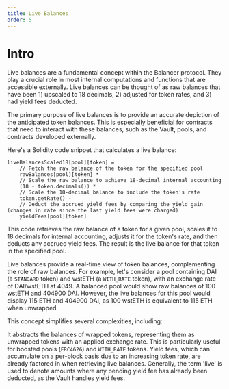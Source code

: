 ```yaml
---
title: Live Balances
order: 5
---
```


# Intro
Live balances are a fundamental concept within the Balancer protocol. They play a crucial role in most internal computations and functions that are accessible externally. Live balances can be thought of as raw balances that have been 1) upscaled to 18 decimals, 2) adjusted for token rates, and 3) had yield fees deducted.

The primary purpose of live balances is to provide an accurate depiction of the anticipated token balances. This is especially beneficial for contracts that need to interact with these balances, such as the Vault, pools, and contracts developed externally.

Here's a Solidity code snippet that calculates a live balance:

```solidity
liveBalancesScaled18[pool][token] = 
    // Fetch the raw balance of the token for the specified pool
    rawBalances[pool][token] *
    // Scale the raw balance to achieve 18-decimal internal accounting
    (18 - token.decimals()) *
    // Scale the 18-decimal balance to include the token's rate
    token.getRate() - 
    // Deduct the accrued yield fees by comparing the yield gain (changes in rate since the last yield fees were charged)
    yieldFees[pool][token]
```
This code retrieves the raw balance of a token for a given pool, scales it to 18 decimals for internal accounting, adjusts it for the token's rate, and then deducts any accrued yield fees. The result is the live balance for that token in the specified pool.

Live balances provide a real-time view of token balances, complementing the role of raw balances. For example, let's consider a pool containing DAI (a `STANDARD` token) and wstETH (a `WITH_RATE` token), with an exchange rate of DAI/wstETH at 4049. A balanced pool would show raw balances of 100 wstETH and 404900 DAI. However, the live balances for this pool would display 115 ETH and 404900 DAI, as 100 wstETH is equivalent to 115 ETH when unwrapped.

This concept simplifies several complexities, including:

It abstracts the balances of wrapped tokens, representing them as unwrapped tokens with an applied exchange rate. This is particularly useful for boosted pools (`ERC4626`) and `WITH_RATE` tokens.
Yield fees, which can accumulate on a per-block basis due to an increasing token rate, are already factored in when retrieving live balances. Generally, the term 'live' is used to denote amounts where any pending yield fee has already been deducted, as the Vault handles yield fees.




